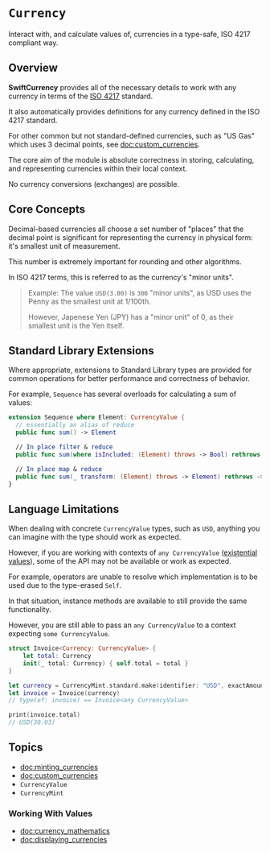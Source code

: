 # ``Currency``

Interact with, and calculate values of, currencies in a type-safe, ISO 4217 compliant way.

## Overview

**SwiftCurrency** provides all of the necessary details to work with any currency in terms of
the [ISO 4217](https://en.wikipedia.org/wiki/ISO_4217) standard.

It also automatically provides definitions for any currency defined in the ISO 4217 standard.

For other common but not standard-defined currencies,
such as "US Gas" which uses 3 decimal points, see <doc:custom_currencies>.

The core aim of the module is absolute correctness in storing, calculating,
and representing currencies within their local context.

No currency conversions (exchanges) are possible.

## Core Concepts

Decimal-based currencies all choose a set number of "places" that the decimal point is significant for
representing the currency in physical form: it's smallest unit of measurement.

This number is extremely important for rounding and other algorithms.

In ISO 4217 terms, this is referred to as the currency's "minor units".

> Example: The value `USD(3.00)` is `300` "minor units", as USD uses the Penny as the smallest unit at 1/100th.
>
> However, Japenese Yen (JPY) has a "minor unit" of 0, as their smallest unit is the Yen itself.

## Standard Library Extensions

Where appropriate, extensions to Standard Library types are provided for common operations for better performance and correctness of behavior.

For example, `Sequence` has several overloads for calculating a sum of values:

```swift
extension Sequence where Element: CurrencyValue {
  // essentially an alias of reduce
  public func sum() -> Element

  // In place filter & reduce
  public func sum(where isIncluded: (Element) throws -> Bool) rethrows -> Element

  // In place map & reduce
  public func sum(_ transform: (Element) throws -> Element) rethrows -> Element
}
```

## Language Limitations

When dealing with concrete ``CurrencyValue`` types, such as `USD`, anything you can
imagine with the type should work as expected.

However, if you are working with contexts of `any CurrencyValue` ([existential values](https://docs.swift.org/swift-book/documentation/the-swift-programming-language/protocols/#Protocols-as-Types)),
some of the API may not be available or work as expected.

For example, operators are unable to resolve which implementation is to be used due to the type-erased `Self`.

In that situation, instance methods are available to still provide the same functionality.

However, you are still able to pass an `any CurrencyValue` to a context expecting `some CurrencyValue`.

```swift
struct Invoice<Currency: CurrencyValue> {
    let total: Currency
    init(_ total: Currency) { self.total = total }
}

let currency = CurrencyMint.standard.make(identifier: "USD", exactAmount: 30.03)
let invoice = Invoice(currency)
// type(of: invoice) == Invoice<any CurrencyValue>

print(invoice.total)
// USD(30.03)
```

## Topics

- <doc:minting_currencies>
- <doc:custom_currencies>
- ``CurrencyValue``
- ``CurrencyMint``

### Working With Values

- <doc:currency_mathematics>
- <doc:displaying_currencies>

